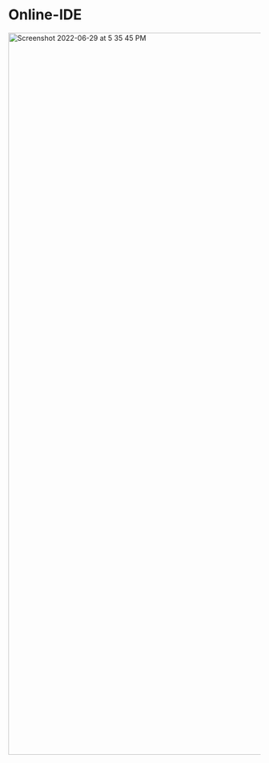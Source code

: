 # Online-IDE

<img width="1440" alt="Screenshot 2022-06-29 at 5 35 45 PM" src="https://user-images.githubusercontent.com/54771015/176432245-d75cf7d2-4c16-45ce-b279-7a8fa5d04e23.png">
